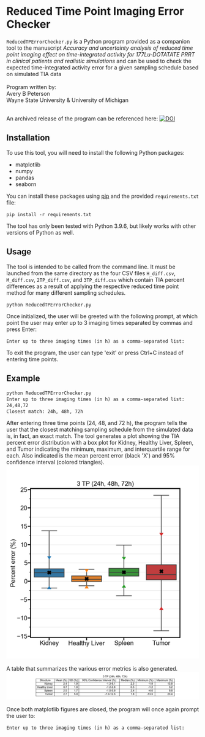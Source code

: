 # Reduced Time Point Imaging Error Checker

`ReducedTPErrorChecker.py` is a Python program provided as a companion tool to the manuscript *Accuracy and uncertainty analysis of reduced time point imaging effect on time-integrated activity for 177Lu-DOTATATE PRRT in clinical patients and realistic simulations* and can be used to check the expected time-integrated activity error for a given sampling schedule based on simulated TIA data<br><br>
Program written by:<br>
Avery B Peterson<br>
Wayne State University & University of Michigan<br><br>

An archived release of the program can be referenced here:
[![DOI](https://zenodo.org/badge/629593016.svg)](https://zenodo.org/badge/latestdoi/629593016)

## Installation

To use this tool, you will need to install the following Python packages:
- matplotlib
- numpy
- pandas
- seaborn
<!-- -->

You can install these packages using [pip](https://pip.pypa.io/en/stable/) and the provided `requirements.txt` file:

```
pip install -r requirements.txt
```

The tool has only been tested with Python 3.9.6, but likely works with other versions of Python as well.

## Usage

The tool is intended to be called from the command line. It must be launched from the same directory as the four CSV files `H_diff.csv`, `M_diff.csv`, `2TP_diff.csv`, and `3TP_diff.csv` which contain TIA percent differences as a result of applying the respective reduced time point method for many different sampling schedules.

```
python ReducedTPErrorChecker.py
```

Once initialized, the user will be greeted with the following prompt, at which point the user may enter up to 3 imaging times separated by commas and press Enter:

```
Enter up to three imaging times (in h) as a comma-separated list:

```
To exit the program, the user can type 'exit' or press Ctrl+C instead of entering time points.

## Example

```
python ReducedTPErrorChecker.py
Enter up to three imaging times (in h) as a comma-separated list:
24,48,72
Closest match: 24h, 48h, 72h

```

After entering three time points (24, 48, and 72 h), the program tells the user that the closest matching sampling schedule from the simulated data is, in fact, an exact match. The tool generates a plot showing the TIA percent error distribution with a box plot for Kidney, Healthy Liver, Spleen, and Tumor indicating the minimum, maximum, and interquartile range for each. Also indicated is the mean percent error (black 'X') and 95% confidence interval (colored triangles). ![plot](ExamplePlot.png)<br>

A table that summarizes the various error metrics is also generated.![table](ExampleTable.png)<br>

Once both matplotlib figures are closed, the program will once again prompt the user to:

```
Enter up to three imaging times (in h) as a comma-separated list:

```
